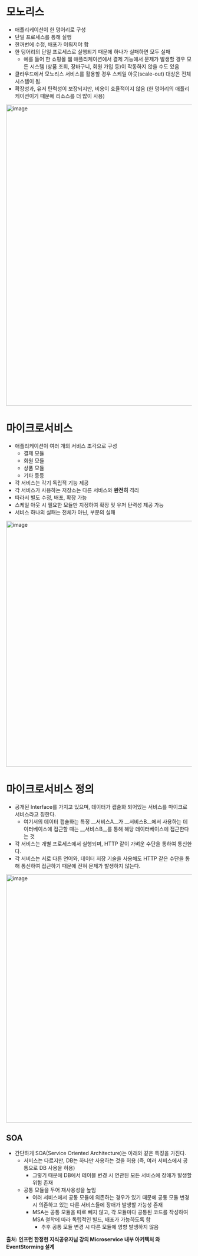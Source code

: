 # 모노리스
- 애플리케이션이 한 덩어리로 구성
- 단일 프로세스를 통해 실행
- 한꺼번에 수정, 배포가 이뤄저야 함
- 한 덩어리의 단일 프로세스로 실행되기 때문에 하나가 실패하면 모두 실패
    - 예를 들어 한 쇼핑몰 웹 애플리케이션에서 결제 기능에서 문제가 발생할 경우 모든 시스템 (상품 조회, 장바구니, 회원 가입 등)이 작동하지 않을 수도 있음
- 클라우드에서 모노리스 서비스를 활용할 경우 스케일 아웃(scale-out) 대상은 전체 시스템이 됨.
- 확장성과, 유저 탄력성이 보장되지만, 비용이 호율적이지 않음 (한 덩어리의 애플리케이션이기 때문에 리소스를 더 많이 사용)

<img width="817" alt="image" src="https://github.com/rhqudco/TIL/assets/55828130/529b7059-48f7-416f-a885-75773003c70a">


# 마이크로서비스
- 애플리케이션이 여러 개의 서비스 조각으로 구성
    - 결제 모듈
    - 회원 모듈
    - 상품 모듈
    - 기타 등등
- 각 서비스는 각기 독립적 기능 제공
- 각 서비스가 사용하는 저장소는 다른 서비스와 __완전히__ 격리
- 따라서 별도 수정, 배포, 확장 가능
- 스케일 아웃 시 필요한 모듈만 지정하여 확장 및 유저 탄력성 제공 가능
- 서비스 하나의 실패는 전체가 아닌, 부분의 실패

<img width="667" alt="image" src="https://github.com/rhqudco/TIL/assets/55828130/161e012d-182e-43f3-8979-74d97ed5950d">

# 마이크로서비스 정의
- 공개된 Interface를 가지고 있으며, 데이터가 캡슐화 되어있는 서비스를 마이크로 서비스라고 칭한다.
    - 여기서의 데이터 캡슐화는 특정 __서비스A__가 __서비스B__에서 사용하는 데이터베이스에 접근할 때는 __서비스B__를 통해 해당 데이터베이스에 접근한다는 것
- 각 서비스는 개별 프로세스에서 실행되며, HTTP 같이 가벼운 수단을 통하여 통신한다.
- 각 서비스는 서로 다른 언어와, 데이터 저장 기술을 사용해도 HTTP 같은 수단을 통해 통신하여 접근하기 때문에 전혀 문제가 발생하지 않는다.

<img width="673" alt="image" src="https://github.com/rhqudco/TIL/assets/55828130/6c414433-8568-468d-ad54-2f2d3ff2be60">

## SOA
- 간단하게 SOA(Service Oriented Architecture)는 아래와 같은 특징을 가진다.
    - 서비스는 다르지만, DB는 하나만 사용하는 것을 허용 (즉, 여러 서비스에서 공통으로 DB 사용을 허용)
        - 그렇기 때문에 DB에서 테이블 변경 시 연관된 모든 서비스에 장애가 발생할 위험 존재
    - 공통 모듈을 두어 재사용성을 높임
        - 여러 서비스에서 공통 모듈에 의존하는 경우가 있기 때문에 공통 모듈 변경 시 의존하고 있는 다른 서비스들에 장애가 발생할 가능성 존재
        - MSA는 공통 모듈을 따로 빼지 않고, 각 모듈마다 공통된 코드를 작성하여 MSA 철학에 따라 독립적인 빌드, 배포가 가능하도록 함
            - 추후 공통 모듈 변경 시 다른 모듈에 영향 발생하지 않음

__출처: 인프런 한정헌 지식공유자님 강의 Microservice 내부 아키텍처 와 EventStorming 설계__